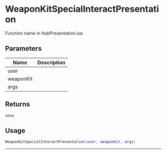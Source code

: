 # WeaponKitSpecialInteractPresentation

Function name in HubPresentation.lua

## Parameters

| Name      | Description |
| --------- | ----------- |
| user      |             |
| weaponKit |             |
| args      |             |

## Returns

`none`

## Usage

```lua
WeaponKitSpecialInteractPresentation(user, weaponKit, args)
```

---
